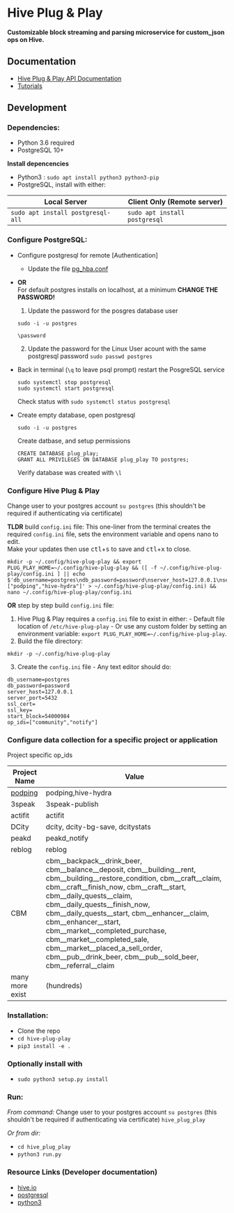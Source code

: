# Hive Plug & Play

**Customizable block streaming and parsing microservice for custom_json ops on Hive.**


## Documentation

- [Hive Plug & Play API Documentation](https://github.com/imwatsi/hive-plug-play/wiki#api-documentation)
- [Tutorials](https://github.com/imwatsi/hive-plug-play/wiki#tutorials)

## Development

### Dependencies:
- Python 3.6 required
- PostgreSQL 10+<br/>

**Install depencencies**<br/>
- Python3 : `sudo apt install python3 python3-pip`
- PostgreSQL, install with either:

| Local Server  | Client Only (Remote server) |
| ------------- | ------------- |
| ```sudo apt install postgresql-all```  | ```sudo apt install postgresql```  |

### Configure PostgreSQL:
- Configure postgresql for remote [Authentication]
  - Update the file [pg_hba.conf](https://stackoverflow.com/a/18664239)
- **OR** <br/>For default postgres installs on localhost, at a minimum **CHANGE THE PASSWORD!**
  1. Update the password for the posgres database user
  ```
  sudo -i -u postgres
  ```
  ```
  \password
  ```
  2. Update the password for the Linux User acount with the same postgresql password `sudo passwd postgres`
- Back in terminal (`\q` to leave psql prompt) restart the PosgreSQL service
  ```
  sudo systemctl stop postgresql
  sudo systemctl start postgresql
  ```
  Check status with `sudo systemctl status postgresql`

- Create empty database, open postgresql 
  ```
  sudo -i -u postgres
  ```
  Create datbase, and setup permissions
  ```
  CREATE DATABASE plug_play;
  GRANT ALL PRIVILEGES ON DATABASE plug_play TO postgres;
  ```
  Verify database was created with `\l`

### Configure Hive Plug & Play
Change user to your postgres account `su postgres` (this shouldn't be required if authenticating via certificate)

**TLDR** build `config.ini` file:
This one-liner from the terminal creates the required `config.ini` file, sets the environment variable and opens nano to edit. <br/>Make your updates then use <kbd>ctl</kbd>+<kbd>s</kbd> to save and <kbd>ctl</kbd>+<kbd>x</kbd> to close.
```
mkdir -p ~/.config/hive-plug-play && export PLUG_PLAY_HOME=~/.config/hive-plug-play && ([ -f ~/.config/hive-plug-play/config.ini ] || echo $'db_username=postgres\ndb_password=password\nserver_host=127.0.0.1\nserver_port=5432\nssl_cert=\nssl_key=\nstart_block=54000984\nop_ids=["podping","hive-hydra"]' > ~/.config/hive-plug-play/config.ini) && nano ~/.config/hive-plug-play/config.ini
```

**OR** step by step build `config.ini` file:
  1. Hive Plug & Play requires a `config.ini` file to exist in either:
    - Default file location of `/etc/hive-plug-play` 
    - Or use any custom folder by setting an environment variable: `export PLUG_PLAY_HOME=~/.config/hive-plug-play`.
  2. Build the file directory:
  ```
  mkdir -p ~/.config/hive-plug-play
  ```
  3. Create the `config.ini` file 
    - Any text editor should do:
  ```
  db_username=postgres
  db_password=password
  server_host=127.0.0.1
  server_port=5432
  ssl_cert=
  ssl_key=
  start_block=54000984
  op_ids=["community","notify"]
  ```

### Configure data collection for a specific project or application
Project specific op_ids

|Project Name| Value |
|----------------|-------------|
| [podping](podping.cloud) | podping,hive-hydra |
| 3speak | 3speak-publish |
| actifit | actifit |
| DCity | dcity, dcity-bg-save, dcitystats |
| peakd | peakd_notify |
| reblog | reblog |
| CBM | cbm__backpack__drink_beer,	cbm__balance__deposit,	cbm__building__rent,	cbm__building__restore_condition,	cbm__craft__claim,	cbm__craft__finish_now,	cbm__craft__start,	cbm__daily_quests__claim,	cbm__daily_quests__finish_now,	cbm__daily_quests__start,	cbm__enhancer__claim,	cbm__enhancer__start,	cbm__market__completed_purchase,	cbm__market__completed_sale,	cbm__market__placed_a_sell_order,	cbm__pub__drink_beer,	cbm__pub__sold_beer,	cbm__referral__claim |
| many more exist | (hundreds) |

### Installation:

- Clone the repo
- `cd hive-plug-play`
- `pip3 install -e .`
### Optionally install with
- `sudo python3 setup.py install`

### Run:

*From command:*
Change user to your postgres account `su postgres` (this shouldn't be required if authenticating via certificate)
`hive_plug_play`

*Or from dir:*

- `cd hive_plug_play`
- `python3 run.py`

### Resource Links (Developer documentation)
- [hive.io](https://developers.hive.io/)
- [postgresql](https://www.postgresql.org/docs/)
- [python3](https://docs.python.org/3/)
